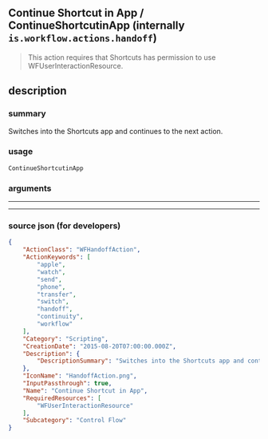 
## Continue Shortcut in App / ContinueShortcutinApp (internally `is.workflow.actions.handoff`)

> This action requires that Shortcuts has permission to use WFUserInteractionResource.


## description

### summary

Switches into the Shortcuts app and continues to the next action.


### usage
```
ContinueShortcutinApp 
```

### arguments

---



---

### source json (for developers)

```json
{
	"ActionClass": "WFHandoffAction",
	"ActionKeywords": [
		"apple",
		"watch",
		"send",
		"phone",
		"transfer",
		"switch",
		"handoff",
		"continuity",
		"workflow"
	],
	"Category": "Scripting",
	"CreationDate": "2015-08-20T07:00:00.000Z",
	"Description": {
		"DescriptionSummary": "Switches into the Shortcuts app and continues to the next action."
	},
	"IconName": "HandoffAction.png",
	"InputPassthrough": true,
	"Name": "Continue Shortcut in App",
	"RequiredResources": [
		"WFUserInteractionResource"
	],
	"Subcategory": "Control Flow"
}
```
